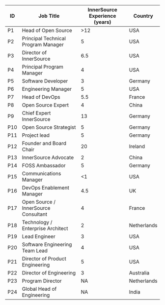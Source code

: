 
| ID   | Job Title | InnerSource Experience (years)| Country
| ----------- | ----------- | ----------- | ----------- |
| P1   | Head of Open Source | >12          |   USA     |
| P2   | Principal Technical Program Manager | 5         |   USA     |
| P3   | Director of InnerSource |6.5          |   USA     |
| P4   | Principal Program Manager | 4          |   USA     |
| P5   | Software Developer | 3          |   Germany     |
| P6   | Engineering Manager | 5         |   USA     |
| P7   | Head of DevOps | 5.5          |   France     |
| P8   | Open Source Expert | 4          |   China     |
| P9   | Chief Expert InnerSource | 13          |   Germany     |
| P10  | Open Source Strategist | 5          |   Germany     |
| P11  | Project lead | 5          |  Germany     |
| P12  | Founder and Board Chair | 20          |   Ireland     |
| P13  | InnerSource Advocate | 2          |   China     |
| P14  | FOSS Ambassador | 5          |   Germany     |
| P15  | Communications Manager |  <1          |   USA     |
| P16  | DevOps Enablement Manager |  4.5          |   UK     |
| P17  | Open Source / InnerSource Consultant | 4          |   France    |
| P18  | Technology / Enterprise Architect | 2          |   Netherlands     |
| P19  | Lead Engineer | 3          |   USA     |
| P20  | Software Engineering Team Lead | 4          |   USA     |
| P21  | Director of Product Engineering | 5          |   USA     |
| P22  | Director of Engineering | 3          |   Australia     |
| P23  | Program Director | NA          |   Netherlands     |
| P24  | Global Head of Engineering | NA          |  India     |
